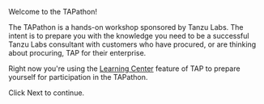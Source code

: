 Welcome to the TAPathon!

The TAPathon is a hands-on workshop sponsored by Tanzu Labs. The intent is to prepare you with the knowledge you need to be a successful Tanzu Labs consultant with customers who have procured, or are thinking about procuring, TAP for their enterprise.

Right now you're using the [Learning Center](https://docs.vmware.com/en/VMware-Tanzu-Application-Platform/1.3/tap/GUID-learning-center-about.html) feature of TAP to prepare yourself for participation in the TAPathon.

Click Next to continue.